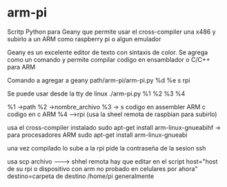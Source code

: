 # arm-pi


Scritp Python para Geany que permite usar el cross-compiler una x486 y subirlo a un ARM como raspberry pi o algun emulador 

Geany es un excelente editor de texto con sintaxis de color.
Se agrega como un comando y permite compilar codigo en ensamblador o C/C++ para ARM

Comando a agregar a geany
path/arm-pi/arm-pi.py %d %e s rpi

Se puede usar desde la tty de linux
./arm-pi.py %1 %2 %3 %4

%1 ->path
%2 ->nombre_archivo
%3 -> s codigo en assembler ARM 
      c codigo en c ARM
%4  -->rpi  (usa la sheel remota de raspbian para subirlo)
    
      
usa el cross-compiler instalado
sudo apt-get install arm-linux-gnueabihf  -> para procesadores ARM
sudo apt-get install arm-linux-gnueabi

una vez compilado lo sube a la rpi pide la contraseña de la sesion ssh

usa scp archivo ---> shhel remota
hay que editar en el script
host="host de su rpi o dispositivo con arm no probado en celulares por ahora"
destino=carpeta de destino  /home/pi generalmente





